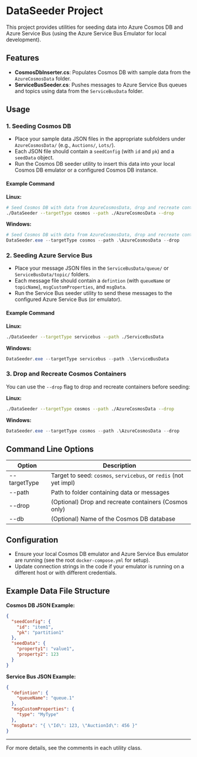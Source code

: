 # DataSeeder Project

This project provides utilities for seeding data into Azure Cosmos DB and Azure Service Bus (using the Azure Service Bus Emulator for local development).

## Features

- **CosmosDbInserter.cs**: Populates Cosmos DB with sample data from the `AzureCosmosData` folder.
- **ServiceBusSeeder.cs**: Pushes messages to Azure Service Bus queues and topics using data from the `ServiceBusData` folder.

## Usage

### 1. Seeding Cosmos DB

- Place your sample data JSON files in the appropriate subfolders under `AzureCosmosData/` (e.g., `Auctions/`, `Lots/`).
- Each JSON file should contain a `seedConfig` (with `id` and `pk`) and a `seedData` object.
- Run the Cosmos DB seeder utility to insert this data into your local Cosmos DB emulator or a configured Cosmos DB instance.

#### Example Command

**Linux:**

```bash
# Seed Cosmos DB with data from AzureCosmosData, drop and recreate containers
./DataSeeder --targetType cosmos --path ./AzureCosmosData --drop
```

**Windows:**

```powershell
# Seed Cosmos DB with data from AzureCosmosData, drop and recreate containers
DataSeeder.exe --targetType cosmos --path .\AzureCosmosData --drop
```

### 2. Seeding Azure Service Bus

- Place your message JSON files in the `ServiceBusData/queue/` or `ServiceBusData/topic/` folders.
- Each message file should contain a `defintion` (with `queueName` or `topicName`), `msgCustomProperties`, and `msgData`.
- Run the Service Bus seeder utility to send these messages to the configured Azure Service Bus (or emulator).

#### Example Command

**Linux:**

```bash
./DataSeeder --targetType servicebus --path ./ServiceBusData
```

**Windows:**

```powershell
DataSeeder.exe --targetType servicebus --path .\ServiceBusData
```

### 3. Drop and Recreate Cosmos Containers

You can use the `--drop` flag to drop and recreate containers before seeding:

**Linux:**

```bash
./DataSeeder --targetType cosmos --path ./AzureCosmosData --drop
```

**Windows:**

```powershell
DataSeeder.exe --targetType cosmos --path .\AzureCosmosData --drop
```

## Command Line Options

| Option       | Description                                                       |
| ------------ | ----------------------------------------------------------------- |
| --targetType | Target to seed: `cosmos`, `servicebus`, or `redis` (not yet impl) |
| --path       | Path to folder containing data or messages                        |
| --drop       | (Optional) Drop and recreate containers (Cosmos only)             |
| --db         | (Optional) Name of the Cosmos DB database                         |

## Configuration

- Ensure your local Cosmos DB emulator and Azure Service Bus emulator are running (see the root `docker-compose.yml` for setup).
- Update connection strings in the code if your emulator is running on a different host or with different credentials.

## Example Data File Structure

**Cosmos DB JSON Example:**

```json
{
  "seedConfig": {
    "id": "item1",
    "pk": "partition1"
  },
  "seedData": {
    "property1": "value1",
    "property2": 123
  }
}
```

**Service Bus JSON Example:**

```json
{
  "defintion": {
    "queueName": "queue.1"
  },
  "msgCustomProperties": {
    "type": "MyType"
  },
  "msgData": "{ \"Id\": 123, \"AuctionId\": 456 }"
}
```

---

For more details, see the comments in each utility class.
